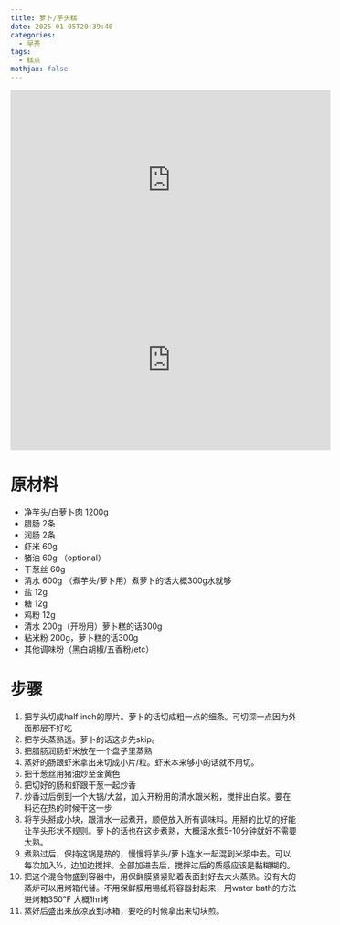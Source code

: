 ```yaml
---
title: 萝卜/芋头糕
date: 2025-01-05T20:39:40
categories:
  - 早茶
tags:
  - 糕点
mathjax: false
---
```

<iframe width="560" height="315" src="https://www.youtube.com/embed/msJHWIJd01w?si=-HPFR6lLpnR4mef8" title="YouTube video player" frameborder="0" allow="accelerometer; autoplay; clipboard-write; encrypted-media; gyroscope; picture-in-picture; web-share" referrerpolicy="strict-origin-when-cross-origin" allowfullscreen></iframe>

<iframe width="560" height="315" src="https://www.youtube.com/embed/G5vGI1V4PqU?si=udS4-C_g9uhB-sYD" title="YouTube video player" frameborder="0" allow="accelerometer; autoplay; clipboard-write; encrypted-media; gyroscope; picture-in-picture; web-share" referrerpolicy="strict-origin-when-cross-origin" allowfullscreen></iframe>

# 原材料

- 净芋头/白萝卜肉 1200g
- 腊肠 2条
- 润肠 2条
- 虾米 60g
- 猪油 60g （optional）
- 干葱丝 60g
- 清水 600g （煮芋头/萝卜用）煮萝卜的话大概300g水就够
- 盐 12g
- 糖 12g
- 鸡粉 12g
- 清水 200g（开粉用）萝卜糕的话300g
- 粘米粉 200g，萝卜糕的话300g
- 其他调味粉（黑白胡椒/五香粉/etc）

# 步骤

1. 把芋头切成half inch的厚片。萝卜的话切成粗一点的细条。可切深一点因为外面那层不好吃
1. 把芋头蒸熟透。萝卜的话这步先skip。
1. 把腊肠润肠虾米放在一个盘子里蒸熟
1. 蒸好的肠跟虾米拿出来切成小片/粒。虾米本来够小的话就不用切。
1. 把干葱丝用猪油炒至金黄色
1. 把切好的肠和虾跟干葱一起炒香
1. 炒香过后倒到一个大锅/大盆，加入开粉用的清水跟米粉，搅拌出白浆。要在料还在热的时候干这一步
1. 将芋头掰成小块，跟清水一起煮开，顺便放入所有调味料。用掰的比切的好能让芋头形状不规则。萝卜的话也在这步煮熟，大概滚水煮5-10分钟就好不需要太熟。
1. 煮熟过后，保持这锅是热的，慢慢将芋头/萝卜连水一起混到米浆中去。可以每次加入⅓，边加边搅拌。全部加进去后，搅拌过后的质感应该是黏糊糊的。
1. 把这个混合物盛到容器中，用保鲜膜紧紧贴着表面封好去大火蒸熟。没有大的蒸炉可以用烤箱代替。不用保鲜膜用锡纸将容器封起来，用water bath的方法进烤箱350℉ 大概1hr烤
1. 蒸好后盛出来放凉放到冰箱，要吃的时候拿出来切块煎。




